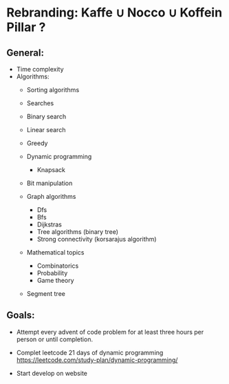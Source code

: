 # Rebranding: Kaffe ∪ Nocco ∪ Koffein Pillar ?

## General:

- Time complexity
- Algorithms:
    - Sorting algorithms
    - Searches

    - Binary search
    - Linear search
    - Greedy
    - Dynamic programming
        - Knapsack 
    - Bit manipulation
    - Graph algorithms
        - Dfs
        - Bfs
        - Dijkstras
        - Tree algorithms (binary tree)
        - Strong connectivity (korsarajus algorithm)
    - Mathematical topics
        - Combinatorics
        - Probability
        - Game theory
    - Segment tree

## Goals:

- Attempt every advent of code problem for at least three hours per person or until completion.

- Complet leetcode 21 days of dynamic programming https://leetcode.com/study-plan/dynamic-programming/

- Start develop on website


